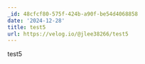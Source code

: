 ```yaml
---
_id: 48cfcf80-575f-424b-a90f-be54d4068858
date: '2024-12-28'
title: test5
url: https://velog.io/@jlee38266/test5
---
```


test5